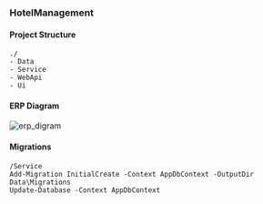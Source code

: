 ### HotelManagement

#### Project Structure
```
./
- Data
- Service
- WebApi
- Ui
```

#### ERP Diagram

![erp_digram](https://gcdnb.pbrd.co/images/hPdGnkpysl78.png?o=1)

#### Migrations
```
/Service
Add-Migration InitialCreate -Context AppDbContext -OutputDir Data\Migrations
Update-Database -Context AppDbContext
```
